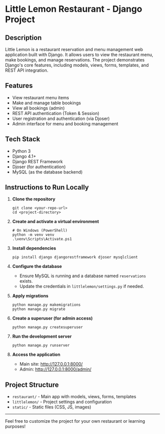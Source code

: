 # Little Lemon Restaurant - Django Project

## Description
Little Lemon is a restaurant reservation and menu management web application built with Django. It allows users to view the restaurant menu, make bookings, and manage reservations. The project demonstrates Django's core features, including models, views, forms, templates, and REST API integration.

## Features
- View restaurant menu items
- Make and manage table bookings
- View all bookings (admin)
- REST API authentication (Token & Session)
- User registration and authentication (via Djoser)
- Admin interface for menu and booking management

## Tech Stack
- Python 3
- Django 4.1+
- Django REST Framework
- Djoser (for authentication)
- MySQL (as the database backend)

## Instructions to Run Locally

1. **Clone the repository**
   ```
   git clone <your-repo-url>
   cd <project-directory>
   ```

2. **Create and activate a virtual environment**
   ```
   # On Windows (PowerShell)
   python -m venv venv
   .\venv\Scripts\Activate.ps1
   ```

3. **Install dependencies**
   ```
   pip install django djangorestframework djoser mysqlclient
   ```

4. **Configure the database**
   - Ensure MySQL is running and a database named `reservations` exists.
   - Update the credentials in `littlelemon/settings.py` if needed.

5. **Apply migrations**
   ```
   python manage.py makemigrations
   python manage.py migrate
   ```

6. **Create a superuser (for admin access)**
   ```
   python manage.py createsuperuser
   ```

7. **Run the development server**
   ```
   python manage.py runserver
   ```

8. **Access the application**
   - Main site: http://127.0.0.1:8000/
   - Admin: http://127.0.0.1:8000/admin/

## Project Structure
- `restaurant/` - Main app with models, views, forms, templates
- `littlelemon/` - Project settings and configuration
- `static/` - Static files (CSS, JS, images)

---

Feel free to customize the project for your own restaurant or learning purposes!
